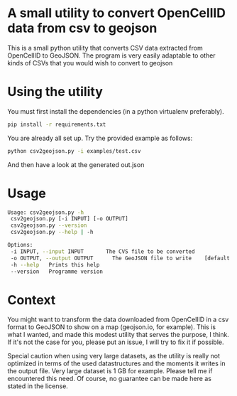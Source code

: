 # A small utility to convert OpenCellID data from csv to geojson
This is a small python utility that converts CSV data extracted from OpenCellID to GeoJSON.
The program is very easily adaptable to other kinds of CSVs that you would wish to convert to geojson

# Using the utility
You must first install the dependencies (in a python virtualenv preferably).
```sh
pip install -r requirements.txt
```
You are already all set up. Try the provided example as follows:
```sh
python csv2geojson.py -i examples/test.csv 
```
And then have a look at the generated out.json 

# Usage

```sh
Usage: csv2geojson.py -h
 csv2geojson.py [-i INPUT] [-o OUTPUT]
 csv2geojson.py --version
 csv2geojson.py --help | -h

Options:
 -i INPUT, --input INPUT       The CVS file to be converted   
 -o OUTPUT, --output OUTPUT      The GeoJSON file to write    [default: out.json]
 -h --help   Prints this help
 --version   Programme version
```

# Context
You might want to transform the data downloaded from OpenCellID in a csv format to GeoJSON to show on a map (geojson.io, for example). This is what I wanted, and made this modest utility that serves the purpose, I think. If it's not the case for you, please put an issue, I will try to fix it if possible.

Special caution when using very large datasets, as the utility is really not optimized in terms of the used datastructures and the moments it writes in the output file. Very large dataset is 1 GB for example. Please tell me if encountered this need. Of course, no guarantee can be made here as stated in the license.


